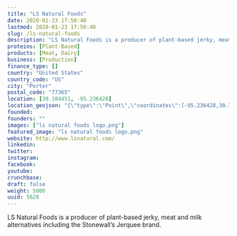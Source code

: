```yaml
---
title: "LS Natural Foods"
date: 2020-01-23 17:50:40
lastmod: 2020-01-23 17:50:40
slug: /ls-natural-foods
description: "LS Natural Foods is a producer of plant-based jerky, meat and milk alternatives including the Stonewall’s Jerquee brand."
proteins: [Plant-Based]
products: [Meat, Dairy]
business: [Production]
finance_type: []
country: "United States"
country_code: "US"
city: "Porter"
postal_code: "77365"
location: [30.104451, -95.236428]
location_geojson: "{\"type\":\"Point\",\"coordinates\":[-95.236428,30.104451]}"
founded: 
founders: ""
images: ["ls natural foods logo.png"]
featured_image: "ls natural foods logo.png"
website: http://www.lsnatural.com/
linkedin: 
twitter: 
instagram: 
facebook: 
youtube: 
crunchbase: 
draft: false
weight: 5000
uuid: 5628
---
```

LS Natural Foods is a producer of plant-based jerky, meat and milk alternatives including the Stonewall’s Jerquee brand.
